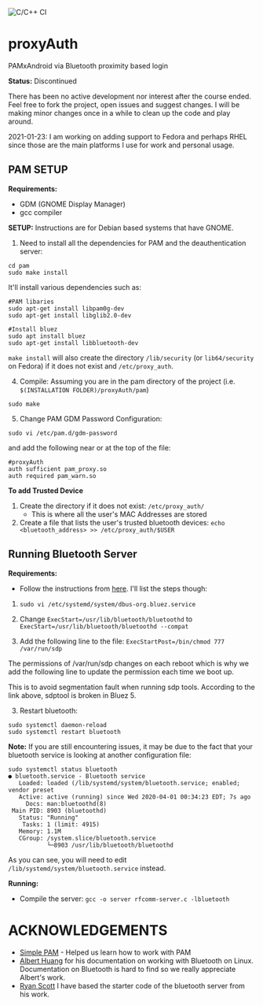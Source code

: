 ![C/C++ CI](https://github.com/zakuArbor/proxyAuth/workflows/C/C++%20CI/badge.svg)
# proxyAuth
PAMxAndroid via Bluetooth proximity based login

**Status:** Discontinued

There has been no active development nor interest after the course ended. Feel 
free to fork the project, open issues and suggest changes. I will be making 
minor changes once in a while to clean up the code and play around.

2021-01-23: I am working on adding support to Fedora and perhaps RHEL since 
those are the main platforms I use for work and personal usage.

## PAM SETUP
**Requirements:**
* GDM (GNOME Display Manager)
* gcc compiler

**SETUP:**
Instructions are for Debian based systems that have GNOME.

1. Need to install all the dependencies for PAM and the deauthentication server:
```
cd pam
sudo make install
```

It'll install various dependencies such as:
```
#PAM libaries
sudo apt-get install libpam0g-dev
sudo apt-get install libglib2.0-dev

#Install bluez
sudo apt install bluez
sudo apt-get install libbluetooth-dev
```

`make install` will also create the directory `/lib/security` 
(or `lib64/security` on Fedora) if it does not exist and `/etc/proxy_auth`.
 
4. Compile:
Assuming you are in the pam directory of the project (i.e. `$(INSTALLATION FOLDER)/proxyAuth/pam`)
```
sudo make
```

5. Change PAM GDM Password Configuration:
```
sudo vi /etc/pam.d/gdm-password
```
and add the following near or at the top of the file:
```
#proxyAuth
auth sufficient pam_proxy.so
auth required pam_warn.so
```

**To add Trusted Device**
1. Create the directory if it does not exist: `/etc/proxy_auth/`
    * This is where all the user's MAC Addresses are stored
2. Create a file that lists the user's trusted bluetooth devices: `echo <bluetooth_address> >> /etc/proxy_auth/$USER`

## Running Bluetooth Server

**Requirements:**

* Follow the instructions from [here](https://raspberrypi.stackexchange.com/questions/41776/failed-to-connect-to-sdp-server-on-ffffff000000-no-such-file-or-directory). I'll list the steps though:

1. `sudo vi /etc/systemd/system/dbus-org.bluez.service`

2. Change `ExecStart=/usr/lib/bluetooth/bluetoothd` to `ExecStart=/usr/lib/bluetooth/bluetoothd --compat`

3. Add the following line to the file: `ExecStartPost=/bin/chmod 777 /var/run/sdp`

The permissions of /var/run/sdp changes on each reboot which is why we add the following line to update the permission each time we boot up.

This is to avoid segmentation fault when running sdp tools. According to the link above, sdptool is broken in Bluez 5. 

3. Restart bluetooth: 
```
sudo systemctl daemon-reload
sudo systemctl restart bluetooth
```

**Note:**
If you are still encountering issues, it may be due to the fact that your bluetooth service is looking at another configuration file:
```
sudo systemctl status bluetooth
● bluetooth.service - Bluetooth service
   Loaded: loaded (/lib/systemd/system/bluetooth.service; enabled; vendor preset
   Active: active (running) since Wed 2020-04-01 00:34:23 EDT; 7s ago
     Docs: man:bluetoothd(8)
 Main PID: 8903 (bluetoothd)
   Status: "Running"
    Tasks: 1 (limit: 4915)
   Memory: 1.1M
   CGroup: /system.slice/bluetooth.service
           └─8903 /usr/lib/bluetooth/bluetoothd
```
As you can see, you will need to edit `/lib/systemd/system/bluetooth.service` instead.

**Running:**
* Compile the server: `gcc -o server rfcomm-server.c -lbluetooth`

# ACKNOWLEDGEMENTS
* [Simple PAM](https://github.com/beatgammit/simple-pam) - Helped us learn how to work with PAM
* [Albert Huang](https://people.csail.mit.edu/albert/bluez-intro/) for his documentation on working with Bluetooth on Linux. Documentation on Bluetooth is hard to find so we really appreciate Albert's work.
* [Ryan Scott](https://github.com/RyanGlScott/BluetoothTest) I have based the starter code of the bluetooth server from his work.
